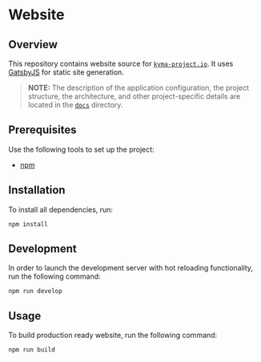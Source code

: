 # Website

## Overview

This repository contains website source for [`kyma-project.io`](https://kyma-project.io). It uses [GatsbyJS](https://www.gatsbyjs.org/) for static site generation.

> **NOTE:** The description of the application configuration, the project structure, the architecture, and other project-specific details are located in the [`docs`](./docs/README.md) directory.

## Prerequisites

Use the following tools to set up the project:

- [npm](https://www.npmjs.com/)

## Installation

To install all dependencies, run:

```
npm install
```

## Development

In order to launch the development server with hot reloading functionality, run the following command:

```
npm run develop
```

## Usage

To build production ready website, run the following command:

```
npm run build
```

